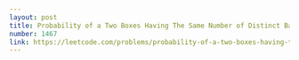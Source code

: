 ```yaml
---
layout: post
title: Probability of a Two Boxes Having The Same Number of Distinct Balls
number: 1467
link: https://leetcode.com/problems/probability-of-a-two-boxes-having-the-same-number-of-distinct-balls
---
```

